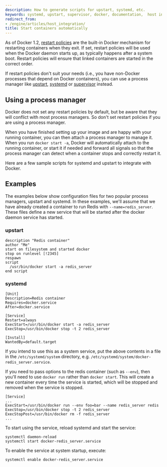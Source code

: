 ```yaml
---
description: How to generate scripts for upstart, systemd, etc.
keywords: systemd, upstart, supervisor, docker, documentation,  host integration
redirect_from:
- /engine/articles/host_integration/
title: Start containers automatically
---
```


As of Docker 1.2, [restart
policies](../reference/run.md#restart-policies-restart) are the built-in Docker
mechanism for restarting containers when they exit. If set, restart policies
will be used when the Docker daemon starts up, as typically happens after a
system boot. Restart policies will ensure that linked containers are started in
the correct order.

If restart policies don't suit your needs (i.e., you have non-Docker processes
that depend on Docker containers), you can use a process manager like
[upstart](http://upstart.ubuntu.com/),
[systemd](http://freedesktop.org/wiki/Software/systemd/) or
[supervisor](http://supervisord.org/) instead.


## Using a process manager

Docker does not set any restart policies by default, but be aware that they will
conflict with most process managers. So don't set restart policies if you are
using a process manager.

When you have finished setting up your image and are happy with your
running container, you can then attach a process manager to manage it.
When you run `docker start -a`, Docker will automatically attach to the
running container, or start it if needed and forward all signals so that
the process manager can detect when a container stops and correctly
restart it.

Here are a few sample scripts for systemd and upstart to integrate with
Docker.


## Examples

The examples below show configuration files for two popular process managers,
upstart and systemd. In these examples, we'll assume that we have already
created a container to run Redis with `--name=redis_server`. These files define
a new service that will be started after the docker daemon service has started.


### upstart

    description "Redis container"
    author "Me"
    start on filesystem and started docker
    stop on runlevel [!2345]
    respawn
    script
      /usr/bin/docker start -a redis_server
    end script

### systemd

    [Unit]
    Description=Redis container
    Requires=docker.service
    After=docker.service

    [Service]
    Restart=always
    ExecStart=/usr/bin/docker start -a redis_server
    ExecStop=/usr/bin/docker stop -t 2 redis_server

    [Install]
    WantedBy=default.target

If you intend to use this as a system service, put the above contents in a file
in the `/etc/systemd/system` directory, e.g.
`/etc/systemd/system/docker-redis_server.service`.

If you need to pass options to the redis container (such as `--env`),
then you'll need to use `docker run` rather than `docker start`. This will
create a new container every time the service is started, which will be stopped
and removed when the service is stopped.

    [Service]
    ...
    ExecStart=/usr/bin/docker run --env foo=bar --name redis_server redis
    ExecStop=/usr/bin/docker stop -t 2 redis_server
    ExecStopPost=/usr/bin/docker rm -f redis_server
    ...

To start using the service, reload systemd and start the service:

    systemctl daemon-reload
    systemctl start docker-redis_server.service

To enable the service at system startup, execute:

    systemctl enable docker-redis_server.service